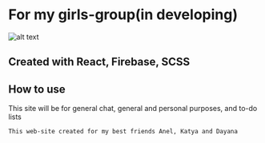# For my girls-group(in developing)

![alt text](https://sun9-12.userapi.com/impg/6qq0fHAbXnkiKJbhvVZBJhJwWZu6y6JarbyvKA/8w0MaUbrvo0.jpg?size=1280x587&quality=96&sign=427b62d51a17459b446f0b3d724639af&type=album)

## Created with React, Firebase, SCSS


## How to use
This site will be for general chat, general and personal purposes, and to-do lists



```bash
This web-site created for my best friends Anel, Katya and Dayana
```



